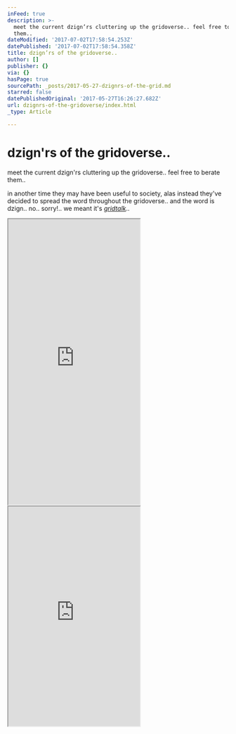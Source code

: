 ```yaml
---
inFeed: true
description: >-
  meet the current dzign’rs cluttering up the gridoverse.. feel free to berate
  them..
dateModified: '2017-07-02T17:58:54.253Z'
datePublished: '2017-07-02T17:58:54.358Z'
title: dzign’rs of the gridoverse..
author: []
publisher: {}
via: {}
hasPage: true
sourcePath: _posts/2017-05-27-dzignrs-of-the-grid.md
starred: false
datePublishedOriginal: '2017-05-27T16:26:27.682Z'
url: dzignrs-of-the-gridoverse/index.html
_type: Article

---
```

# dzign'rs of the gridoverse..

meet the current dzign'rs cluttering up the gridoverse.. feel free to berate them..

in another time they may have been useful to society, alas instead they've decided to spread the word throughout the gridoverse.. and the word is dzign.. no.. sorry!.. we meant it's _[gridtalk][0]_..

<iframe src="https://the-grid.github.io/ed-userhtml/?g=eJyt0UEKgzAQheGrZJedqdJViV6lJHGaDCZGxoHQ2zcWNwVBF10OD34-GO1gZqBBGxEIXr0MzMtDqVJKwwW5bo3LSXEATzhKwYY8cC-fNpp5koPG5IXNNAL18iZFAPSh7veuHiu5n6K1aOy3t2aHJiaVcozvrcyEbmqW2dekMoO2JNSpCl2ETKa9zuraS6w9fAQ7I5kR3P89W_VIo_b_fQDExp1n" height="650" style=""></iframe>

<iframe src="https://the-grid.github.io/ed-userhtml/?g=eJxNkUFrAjEQhe_-ipBC3QVNVFqLuutBKKUXT72VUmIy0ehusiSj1Jb-9866Cr1lMi_vzXwpEp4rWBY1oGJNDA1EPJfcbubK1M4nznTwCB5LPp1NxqPJw9OUy2Uhu3e9wrgTc6Z9MYwhIKcWXVEj6egaXGb26DW64DMzYGlA2pz99Bg7qcj2VNt9YiUzYgv4XEFNSWl1flPbtaohS_n76GNBamdZ9l-zOr-ajKxyFgGP0beaq5GOoBCuOnJYUEM4Qz1nOplIUVPJpaTdPGgUVmnYhHAQHlCC_3xZyWQOYp_uvuymrsrx_QlioiXK00TMeGtDc4tGRcpYBwOCUBG5FdgQIbvulS96v5kJ-thOMmD9jkifTre84T5RTj_PFwS049UR1ZVK6QJVh_oChTOjUA13EWzJd4hNmkuJO9hGZ4Ry0ny7rb-K_LFuQkIyeLz9xx9EK6FJ" height="500" style=""></iframe>



[0]: http://gridtalk.info/